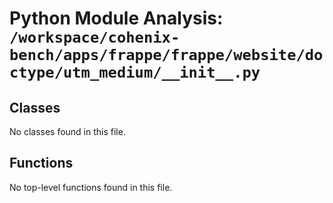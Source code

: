 # Python Module Analysis: `/workspace/cohenix-bench/apps/frappe/frappe/website/doctype/utm_medium/__init__.py`

## Classes

No classes found in this file.


## Functions

No top-level functions found in this file.
